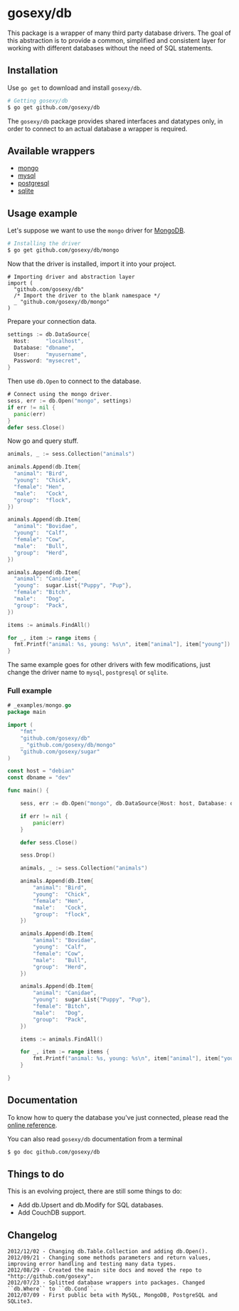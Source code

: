 # gosexy/db

This package is a wrapper of many third party database drivers. The goal of this abstraction is to provide a common,
simplified and consistent layer for working with different databases without the need of SQL statements.

## Installation

Use `go get` to download and install `gosexy/db`.

```sh
# Getting gosexy/db
$ go get github.com/gosexy/db
```

The `gosexy/db` package provides shared interfaces and datatypes only, in order to connect to an actual database
a wrapper is required.

## Available wrappers

* [mongo](http://gosexy.org/db/wrappers/mongo)
* [mysql](http://gosexy.org/db/wrappers/mysql)
* [postgresql](http://gosexy.org/db/wrappers/postgresql)
* [sqlite](http://gosexy.org/db/wrappers/sqlite)

## Usage example

Let's suppose we want to use the `mongo` driver for [MongoDB][1].

```sh
# Installing the driver
$ go get github.com/gosexy/db/mongo
```

Now that the driver is installed, import it into your project.

```
# Importing driver and abstraction layer
import (
  "github.com/gosexy/db"
  /* Import the driver to the blank namespace */
  _ "github.com/gosexy/db/mongo"
)
```

Prepare your connection data.

```go
settings := db.DataSource{
  Host:     "localhost",
  Database: "dbname",
  User:     "myusername",
  Password: "mysecret",
}
```

Then use `db.Open` to connect to the database.

```go
# Connect using the mongo driver.
sess, err := db.Open("mongo", settings)
if err != nil {
  panic(err)
}
defer sess.Close()
```

Now go and query stuff.

```go
animals, _ := sess.Collection("animals")

animals.Append(db.Item{
  "animal": "Bird",
  "young":  "Chick",
  "female": "Hen",
  "male":   "Cock",
  "group":  "flock",
})

animals.Append(db.Item{
  "animal": "Bovidae",
  "young":  "Calf",
  "female": "Cow",
  "male":   "Bull",
  "group":  "Herd",
})

animals.Append(db.Item{
  "animal": "Canidae",
  "young":  sugar.List{"Puppy", "Pup"},
  "female": "Bitch",
  "male":   "Dog",
  "group":  "Pack",
})

items := animals.FindAll()

for _, item := range items {
  fmt.Printf("animal: %s, young: %s\n", item["animal"], item["young"])
}
```

The same example goes for other drivers with few modifications, just change the driver name to
`mysql`, `postgresql` or `sqlite`.

### Full example

```go
# _examples/mongo.go
package main

import (
	"fmt"
	"github.com/gosexy/db"
	_ "github.com/gosexy/db/mongo"
	"github.com/gosexy/sugar"
)

const host = "debian"
const dbname = "dev"

func main() {

	sess, err := db.Open("mongo", db.DataSource{Host: host, Database: dbname})

	if err != nil {
		panic(err)
	}

	defer sess.Close()

	sess.Drop()

	animals, _ := sess.Collection("animals")

	animals.Append(db.Item{
		"animal": "Bird",
		"young":  "Chick",
		"female": "Hen",
		"male":   "Cock",
		"group":  "flock",
	})

	animals.Append(db.Item{
		"animal": "Bovidae",
		"young":  "Calf",
		"female": "Cow",
		"male":   "Bull",
		"group":  "Herd",
	})

	animals.Append(db.Item{
		"animal": "Canidae",
		"young":  sugar.List{"Puppy", "Pup"},
		"female": "Bitch",
		"male":   "Dog",
		"group":  "Pack",
	})

	items := animals.FindAll()

	for _, item := range items {
		fmt.Printf("animal: %s, young: %s\n", item["animal"], item["young"])
	}

}
```

## Documentation

To know how to query the database you've just connected, please read the [online reference](http://gosexy.org/db).

You can also read ``gosexy/db`` documentation from a terminal

```sh
$ go doc github.com/gosexy/db
```

## Things to do

This is an evolving project, there are still some things to do:

* Add db.Upsert and db.Modify for SQL databases.
* Add CouchDB support.

## Changelog

    2012/12/02 - Changing db.Table.Collection and adding db.Open().
    2012/09/21 - Changing some methods parameters and return values, improving error handling and testing many data types.
    2012/08/29 - Created the main site docs and moved the repo to "http://github.com/gosexy".
    2012/07/23 - Splitted database wrappers into packages. Changed ``db.Where`` to ``db.Cond``.
    2012/07/09 - First public beta with MySQL, MongoDB, PostgreSQL and SQLite3.

[1]: http://mongodb.org
